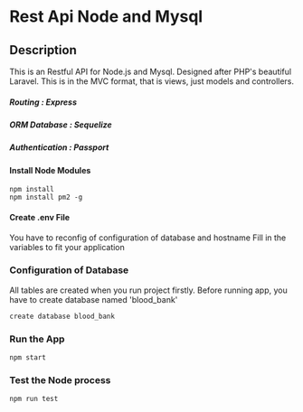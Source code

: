 # Rest Api Node and Mysql

## Description
This is an Restful API for Node.js and Mysql. Designed after PHP's beautiful Laravel. This is in the MVC format,
that is views, just models and controllers.

##### Routing         : Express
##### ORM Database    : Sequelize
##### Authentication  : Passport

#### Install Node Modules
```
npm install
npm install pm2 -g
```

#### Create .env File
You have to reconfig of configuration of database and hostname
Fill in the variables to fit your application

### Configuration of Database
All tables are created when you run project firstly.
Before running app, you have to create database named 'blood_bank'
```
create database blood_bank
```

### Run the App
```
npm start
```

### Test the Node process
```
npm run test
```